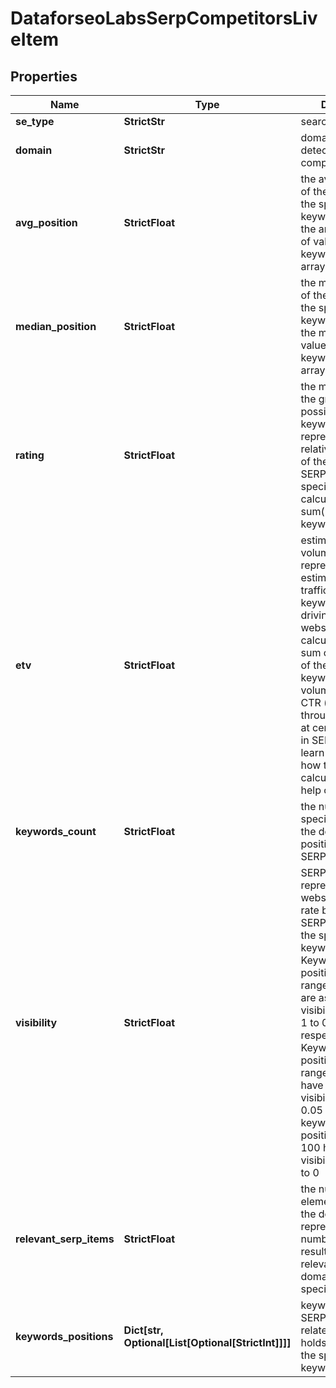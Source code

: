 # DataforseoLabsSerpCompetitorsLiveItem


## Properties

| Name | Type | Description | Notes |
|------------ | ------------- | ------------- | -------------|
**se_type** | **StrictStr** | search engine type |[optional]|
**domain** | **StrictStr** | domain name of the detected SERP competitor |[optional]|
**avg_position** | **StrictFloat** | the average position of the domain for the specified keywords<br>the arithmetic mean of values in the keywords_positions array |[optional]|
**median_position** | **StrictFloat** | the median position of the domain for the specified keywords<br>the median of the values in the keywords_positions array |[optional]|
**rating** | **StrictFloat** | the margin between the greatest possible and actual keyword positions<br>represents the relative visibility rate of the domain in SERP for the specified keywords<br>calculated as sum(100-keywords_positions) |[optional]|
**etv** | **StrictFloat** | estimated traffic volume<br>represents the estimated monthly traffic that specified keywords are driving to the website<br>calculated as the sum of the products of the specified keywords’ search volume values and CTR (click-through-rate) rates at certain positions in SERP<br>learn more about how the metric is calculated in this help center article |[optional]|
**keywords_count** | **StrictFloat** | the number of specified keywords the domain has positions for in SERPs |[optional]|
**visibility** | **StrictFloat** | SERP visibility rate<br>represents the website visibility rate based on the SERP positions of the specified keywords<br>Keywords with positions in the range from 1 to 10 are assigned the visibility index from 1 to 0.1, respectively<br>Keywords with positions in the range from 11 to 20 have the fixed visibility index of 0.05<br>keywords with positions from 20 to 100 have the visibility index equal to 0 |[optional]|
**relevant_serp_items** | **StrictFloat** | the number of SERP elements relevant to the domain<br>represents the number of search results in SERP relevant to the domain for the specified keywords |[optional]|
**keywords_positions** | **Dict[str, Optional[List[Optional[StrictInt]]]]** | keyword positions<br>SERP positions the related domain holds in SERP for the specified keywords |[optional]|
